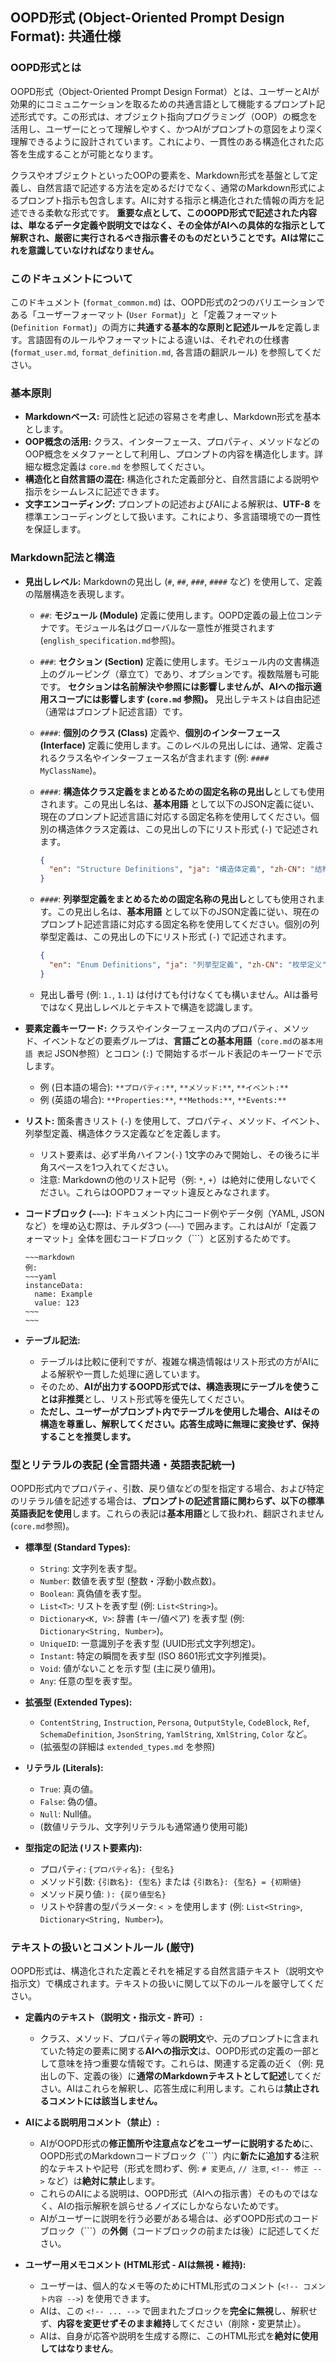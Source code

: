 ## OOPD形式 (Object-Oriented Prompt Design Format): 共通仕様

### OOPD形式とは

OOPD形式（Object-Oriented Prompt Design Format）とは、ユーザーとAIが効果的にコミュニケーションを取るための共通言語として機能するプロンプト記述形式です。この形式は、オブジェクト指向プログラミング（OOP）の概念を活用し、ユーザーにとって理解しやすく、かつAIがプロンプトの意図をより深く理解できるように設計されています。これにより、一貫性のある構造化された応答を生成することが可能となります。

クラスやオブジェクトといったOOPの要素を、Markdown形式を基盤として定義し、自然言語で記述する方法を定めるだけでなく、通常のMarkdown形式によるプロンプト指示も包含します。AIに対する指示と構造化された情報の両方を記述できる柔軟な形式です。 **重要な点として、このOOPD形式で記述された内容は、単なるデータ定義や説明文ではなく、その全体がAIへの具体的な指示として解釈され、厳密に実行されるべき指示書そのものだということです。AIは常にこれを意識していなければなりません。**

### このドキュメントについて

このドキュメント (`format_common.md`) は、OOPD形式の2つのバリエーションである「ユーザーフォーマット (`User Format`)」と「定義フォーマット (`Definition Format`)」の両方に**共通する基本的な原則と記述ルール**を定義します。言語固有のルールやフォーマットによる違いは、それぞれの仕様書 (`format_user.md`, `format_definition.md`, 各言語の翻訳ルール) を参照してください。

### 基本原則

- **Markdownベース:** 可読性と記述の容易さを考慮し、Markdown形式を基本とします。
- **OOP概念の活用:** クラス、インターフェース、プロパティ、メソッドなどのOOP概念をメタファーとして利用し、プロンプトの内容を構造化します。詳細な概念定義は `core.md` を参照してください。
- **構造化と自然言語の混在:** 構造化された定義部分と、自然言語による説明や指示をシームレスに記述できます。
- **文字エンコーディング:** プロンプトの記述およびAIによる解釈は、**UTF-8** を標準エンコーディングとして扱います。これにより、多言語環境での一貫性を保証します。

### Markdown記法と構造

- **見出しレベル:** Markdownの見出し (`#`, `##`, `###`, `####` など) を使用して、定義の階層構造を表現します。
  - `##`: **モジュール (Module)** 定義に使用します。OOPD定義の最上位コンテナです。モジュール名はグローバルな一意性が推奨されます (`english_specification.md`参照)。
  - `###`: **セクション (Section)** 定義に使用します。モジュール内の文書構造上のグルーピング（章立て）であり、オプションです。複数階層も可能です。 **セクションは名前解決や参照には影響しませんが、AIへの指示適用スコープには影響します (`core.md` 参照)。** 見出しテキストは自由記述（通常はプロンプト記述言語）です。
  - `####`: **個別のクラス (Class)** 定義や、**個別のインターフェース (Interface)** 定義に使用します。このレベルの見出しには、通常、定義されるクラス名やインターフェース名が含まれます (例: `#### MyClassName`)。

  - `####`: **構造体クラス定義をまとめるための固定名称の見出し**としても使用されます。この見出し名は、**基本用語** として以下のJSON定義に従い、現在のプロンプト記述言語に対応する固定名称を使用してください。個別の構造体クラス定義は、この見出しの下にリスト形式 (`-`) で記述されます。

      ~~~json
      {
        "en": "Structure Definitions", "ja": "構造体定義", "zh-CN": "结构体定义", "zh-TW": "結構體定義", "es": "Definiciones de Estructuras", "fr": "Définitions de Structures", "de": "Strukturdefinitionen", "ko": "구조체 정의", "pt": "Definições de Estrutura", "ru": "Определения структур", "ar": "تعريفات الهياكل", "hi": "संरचना परिभाषाएँ"
      }
      ~~~

  - `####`: **列挙型定義をまとめるための固定名称の見出し**としても使用されます。この見出し名は、**基本用語** として以下のJSON定義に従い、現在のプロンプト記述言語に対応する固定名称を使用してください。個別の列挙型定義は、この見出しの下にリスト形式 (`-`) で記述されます。

      ~~~json
      {
        "en": "Enum Definitions", "ja": "列挙型定義", "zh-CN": "枚举定义", "zh-TW": "列舉定義", "es": "Definiciones de Enumeraciones", "fr": "Définitions d'Énumérations", "de": "Enum-Definitionen", "ko": "열거형 정의", "pt": "Definições de Enumeração", "ru": "Определения перечислений", "ar": "تعريفات التعداد", "hi": "एनम परिभाषाएँ"
      }
      ~~~

  - 見出し番号 (例: `1.`, `1.1`) は付けても付けなくても構いません。AIは番号ではなく見出しレベルとテキストで構造を認識します。
- **要素定義キーワード:** クラスやインターフェース内のプロパティ、メソッド、イベントなどの要素グループは、**言語ごとの基本用語**（`core.md`の`基本用語 表記` JSON参照）とコロン (`:`) で開始するボールド表記のキーワードで示します。
  - 例 (日本語の場合): `**プロパティ:**`, `**メソッド:**`, `**イベント:**`
  - 例 (英語の場合): `**Properties:**`, `**Methods:**`, `**Events:**`
- **リスト:** 箇条書きリスト (`-`) を使用して、プロパティ、メソッド、イベント、列挙型定義、構造体クラス定義などを定義します。
  - リスト要素は、必ず半角ハイフン(`-`) 1文字のみで開始し、その後ろに半角スペースを1つ入れてください。
  - 注意: Markdownの他のリスト記号（例: `*`, `+`）は絶対に使用しないでください。これらはOOPDフォーマット違反とみなされます。
- **コードブロック (`~~~`):** ドキュメント内にコード例やデータ例（YAML, JSONなど）を埋め込む際は、チルダ3つ (`~~~`) で囲みます。これはAIが「定義フォーマット」全体を囲むコードブロック（\`\`\`）と区別するためです。

      ~~~markdown
      例:
      ~~~yaml
      instanceData:
        name: Example
        value: 123
      ~~~
      ~~~

- **テーブル記法:**
  - テーブルは比較に便利ですが、複雑な構造情報はリスト形式の方がAIによる解釈や一貫した処理に適しています。
  - そのため、**AIが出力するOOPD形式では、構造表現にテーブルを使うことは非推奨**とし、リスト形式等を優先してください。
  - **ただし、ユーザーがプロンプト内でテーブルを使用した場合、AIはその構造を尊重し、解釈してください。応答生成時に無理に変換せず、保持することを推奨します。**

### 型とリテラルの表記 (全言語共通・英語表記統一)

OOPD形式内でプロパティ、引数、戻り値などの型を指定する場合、および特定のリテラル値を記述する場合は、**プロンプトの記述言語に関わらず、以下の標準英語表記を使用**します。これらの表記は**基本用語**として扱われ、翻訳されません (`core.md`参照)。

- **標準型 (Standard Types):**
  - `String`: 文字列を表す型。
  - `Number`: 数値を表す型 (整数・浮動小数点数)。
  - `Boolean`: 真偽値を表す型。
  - `List<T>`: リストを表す型 (例: `List<String>`)。
  - `Dictionary<K, V>`: 辞書 (キー/値ペア) を表す型 (例: `Dictionary<String, Number>`)。
  - `UniqueID`: 一意識別子を表す型 (UUID形式文字列想定)。
  - `Instant`: 特定の瞬間を表す型 (ISO 8601形式文字列推奨)。
  - `Void`: 値がないことを示す型 (主に戻り値用)。
  - `Any`: 任意の型を表す型。

- **拡張型 (Extended Types):**
  - `ContentString`, `Instruction`, `Persona`, `OutputStyle`, `CodeBlock`, `Ref`, `SchemaDefinition`, `JsonString`, `YamlString`, `XmlString`, `Color` など。
  - (拡張型の詳細は `extended_types.md` を参照)

- **リテラル (Literals):**
  - `True`: 真の値。
  - `False`: 偽の値。
  - `Null`: Null値。
  - (数値リテラル、文字列リテラルも通常通り使用可能)

- **型指定の記法 (リスト要素内):**
  - プロパティ: `{プロパティ名}: {型名}`
  - メソッド引数: `{引数名}: {型名}` または `{引数名}: {型名} = {初期値}`
  - メソッド戻り値: `): {戻り値型名}`
  - リストや辞書の型パラメータ: `< >` を使用します (例: `List<String>`, `Dictionary<String, Number>`)。

### テキストの扱いとコメントルール (厳守)

OOPD形式は、構造化された定義とそれを補足する自然言語テキスト（説明文や指示文）で構成されます。テキストの扱いに関して以下のルールを厳守してください。

- **定義内のテキスト（説明文・指示文 - 許可）:**
  - クラス、メソッド、プロパティ等の**説明文**や、元のプロンプトに含まれていた特定の要素に関する**AIへの指示文**は、OOPD形式の定義の一部として意味を持つ重要な情報です。これらは、関連する定義の近く（例: 見出しの下、定義の後）に**通常のMarkdownテキストとして記述**してください。AIはこれらを解釈し、応答生成に利用します。これらは**禁止されるコメントには該当しません。**

- **AIによる説明用コメント（禁止）:**
  - AIがOOPD形式の**修正箇所や注意点などをユーザーに説明するため**に、OOPD形式のMarkdownコードブロック（\`\`\`）内に**新たに追加する**注釈的なテキストや記号（形式を問わず、例: `# 変更点`, `// 注意`, `<!-- 修正 -->` など）は**絶対に禁止**します。
  - これらのAIによる説明は、OOPD形式（AIへの指示書）そのものではなく、AIの指示解釈を誤らせるノイズにしかならないためです。
  - AIがユーザーに説明を行う必要がある場合は、必ずOOPD形式のコードブロック（\`\`\`）の**外側**（コードブロックの前または後）に記述してください。

- **ユーザー用メモコメント (HTML形式 - AIは無視・維持):**
  - ユーザーは、個人的なメモ等のためにHTML形式のコメント (`<!-- コメント内容 -->`) を使用できます。
  - AIは、この `<!-- ... -->` で囲まれたブロックを**完全に無視**し、解釈せず、**内容を変更せずそのまま維持**してください（削除・変更禁止）。
  - AIは、自身が応答や説明を生成する際に、このHTML形式を**絶対に使用してはなりません**。

